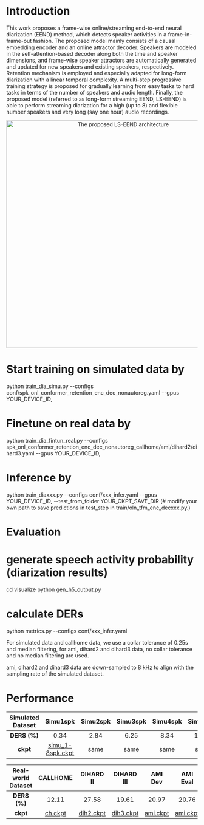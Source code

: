# Introduction

This work proposes a frame-wise online/streaming end-to-end neural diarization (EEND) method, which detects speaker activities in a frame-in-frame-out fashion. The proposed model mainly consists of a causal embedding encoder and an online attractor decoder. Speakers are modeled in the self-attention-based decoder along both the time and speaker dimensions, and frame-wise speaker attractors are automatically generated and updated for new speakers and existing speakers, respectively. Retention mechanism is employed and especially adapted for long-form diarization with a linear temporal complexity. A multi-step progressive training strategy is proposed for gradually learning from easy tasks to hard tasks in terms of the number of speakers and audio length. Finally, the proposed model (referred to as long-form streaming EEND, LS-EEND) is able to perform streaming diarization for a high (up to 8) and flexible number speakers and very long (say one hour) audio recordings.

<div align="center">
<image src="/LS-EEND/utlis/arch.png"  width="600" alt="The proposed LS-EEND architecture" />
</div>

# Start training on simulated data by
python train_dia_simu.py --configs conf/spk_onl_conformer_retention_enc_dec_nonautoreg.yaml --gpus YOUR_DEVICE_ID,

# Finetune on real data by
python train_dia_fintun_real.py --configs spk_onl_conformer_retention_enc_dec_nonautoreg_callhome/ami/dihard2/dihard3.yaml --gpus YOUR_DEVICE_ID,

# Inference by 
python train_diaxxx.py --configs conf/xxx_infer.yaml --gpus YOUR_DEVICE_ID, --test_from_folder YOUR_CKPT_SAVE_DIR
(# modify your own path to save predictions in test_step in train/oln_tfm_enc_decxxx.py.)

# Evaluation
# generate speech activity probability (diarization results)
cd visualize
python gen_h5_output.py

# calculate DERs
python metrics.py --configs conf/xxx_infer.yaml

For simulated data and callhome data, we use a collar tolerance of 0.25s and median filtering, for ami, dihard2 and dihard3 data, no collar tolerance and no median filtering are used.

ami, dihard2 and dihard3 data are down-sampled to 8 kHz to align with the sampling rate of the simulated dataset.

# Performance

| Simulated Dataset | Simu1spk | Simu2spk | Simu3spk | Simu4spk | Simu5spk | Simu6spk | Simu7spk | Simu8spk |
| :--------: | :--: | :--: | :--: | :--: | :--: | :--: | :--: | :--: |
| **DERS (%)** |  0.34 | 2.84 | 6.25 | 8.34 | 11.26 | 15.36 | 19.53 | 23.35 |
| **ckpt** | [simu_1-8spk.ckpt](https://drive.google.com/file/d/1uWY8JvjHJJ-SvGiNS-6s3q10g4CY2ePt/view?usp=sharing) | same | same | same | same | same | same | same |

|Real-world Dataset | CALLHOME | DIHARD II | DIHARD III | AMI Dev | AMI Eval |
| :--------: | :--: | :--: | :--: | :--: | :--: |
| **DERS (%)** | 12.11 | 27.58 | 19.61 | 20.97 | 20.76 |
| **ckpt** | [ch.ckpt](https://drive.google.com/file/d/1W8nYAB6YoEKMM5KZX-apVADvHaYc2Fre/view?usp=sharing) | [dih2.ckpt](https://drive.google.com/file/d/1vu7VSTnrNsooz5DzaodmctjdwblfB3wv/view?usp=sharing) | [dih3.ckpt](https://drive.google.com/file/d/115iaEG1OZwXa9tSyScXGtWeOk9JLfpER/view?usp=sharing) | [ami.ckpt](https://drive.google.com/file/d/1Zbc-8fXr_9kydjYS5SAeIaYDr6O1Ik74/view?usp=sharing) | [ami.ckpt](https://drive.google.com/file/d/1Zbc-8fXr_9kydjYS5SAeIaYDr6O1Ik74/view?usp=sharing) |


